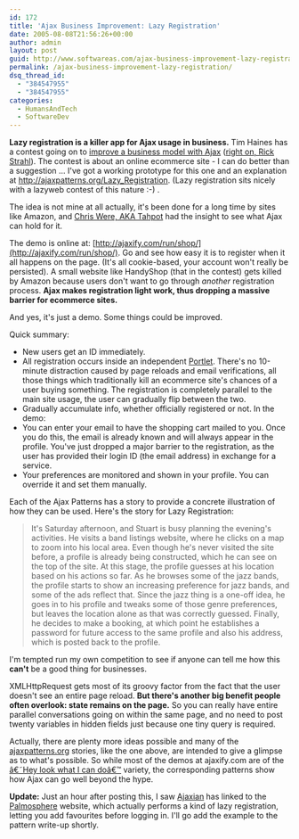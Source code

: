 ```yaml
---
id: 172
title: 'Ajax Business Improvement: Lazy Registration'
date: 2005-08-08T21:56:26+00:00
author: admin
layout: post
guid: http://www.softwareas.com/ajax-business-improvement-lazy-registration
permalink: /ajax-business-improvement-lazy-registration/
dsq_thread_id:
  - "384547955"
  - "384547955"
categories:
  - HumansAndTech
  - SoftwareDev
---
```

**Lazy registration is a killer app for Ajax usage in business.** Tim Haines has a contest going on to [improve a business model with Ajax](http://ims.co.nz/blog/archive/2005/08/02/897.aspx) ([right on, Rick Strahl](http://west-wind.com/weblog/posts/2725.aspx)). The contest is about an online ecommerce site - I can do better than a suggestion ... I've got a working prototype for this one and an explanation at http://ajaxpatterns.org/Lazy_Registration. (Lazy registration sits nicely with a lazyweb contest of this nature :-) .

The idea is not mine at all actually, it's been done for a long time by sites like Amazon, and [Chris Were, AKA Tahpot](http://tahpot.blogspot.com/2005/06/lazy-registration-with-ajax.html) had the insight to see what Ajax can hold for it.

The demo is online at:
[http://ajaxify.com/run/shop/](http://ajaxify.com/run/shop/).
Go and see how easy it is to register when it all happens on the page. (It's all cookie-based, your account won't really be persisted). A small website like HandyShop (that in the contest) gets killed by Amazon because users don't want to go through *another* registration process. **Ajax makes registration light work, thus dropping a massive barrier for ecommerce sites.**

And yes, it's just a demo. Some things could be improved.

Quick summary:

* New users get an ID immediately.
* All registration occurs inside an independent [Portlet](http://ajaxpatterns.org/Portlet). There's no 10-minute distraction caused by page reloads and email verifications, all those things which traditionally kill an ecommerce site's chances of a user buying something. The registration is completely parallel to the main site usage, the user can gradually flip between the two.
* Gradually accumulate info, whether officially registered or not. In the demo:
 * You can enter your email to have the shopping cart mailed to you. Once you do this, the email is already known and will always appear in the profile. You've just dropped a major barrier to the registration, as the user has provided their login ID (the email address) in exchange for a service.
  * Your preferences are monitored and shown in your profile. You can override it and set them manually.

Each of the Ajax Patterns has a story to provide a concrete illustration of how they can be used. Here's the story for Lazy Registration:

> It's Saturday afternoon, and Stuart is busy planning the evening's activities. He visits a band listings website, where he clicks on a map to zoom into his local area. Even though he's never visited the site before, a profile is already being constructed, which he can see on the top of the site. At this stage, the profile guesses at his location based on his actions so far. As he browses some of the jazz bands, the profile starts to show an increasing preference for jazz bands, and some of the ads reflect that. Since the jazz thing is a one-off idea, he goes in to his profile and tweaks some of those genre preferences, but leaves the location alone as that was correctly guessed. Finally, he decides to make a booking, at which point he establishes a password for future access to the same profile and also his address, which is posted back to the profile.

I'm tempted run my own competition to see if anyone can tell me how this **can't** be a good thing for businesses.

XMLHttpRequest gets most of its groovy factor from the fact that the user doesn't see an entire page reload. **But there's another big benefit people often overlook: state remains on the page.** So you can really have entire parallel conversations going on within the same page, and no need to post twenty variables in hidden fields just because one tiny query is required.

Actually, there are plenty more ideas possible and many of the [ajaxpatterns.org](http://ajaxpatterns.org) stories, like the one above, are intended to give a glimpse as to what's possible. So while most of the demos at ajaxify.com are of the [â€˜Hey look what I can doâ€™](http://west-wind.com/weblog/posts/2725.aspx) variety, the corresponding patterns show how Ajax can go well beyond the hype.

<b>Update:</b> Just an hour after posting this, I saw <a href="http://www.ajaxian.com/archives/2005/08/palmsphere_mark.html">Ajaxian</a> has linked to the <a href="http://palmsphere.com/store/home">Palmosphere</a> website, which actually performs a kind of lazy registration, letting you add favourites before logging in. I'll go add the example to the pattern write-up shortly.